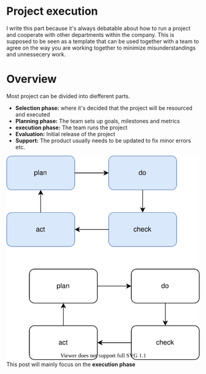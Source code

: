 # Project execution
I write this part because it's always debatable about how to run a project and cooperate with other departments within the company. This is supposed to be seen as a template that can be used together with a team to agree on the way you are working together to minimize misunderstandings and unnessecery work.

# Overview
Most project can be divided into diefferent parts.
- **Selection phase:** where it's decided that the project will be resourced and executed
- **Planning phase:** The team sets up goals, milestones and metrics
- **execution phase:** The team runs the project
- **Evaluation:** Initial release of the project
- **Support:** The product usually needs to be updated to fix minor errors etc.

![Draw.IO diagram](images/plan_do_check_act.svg)
This post will mainly focus on the **execution phase** 
